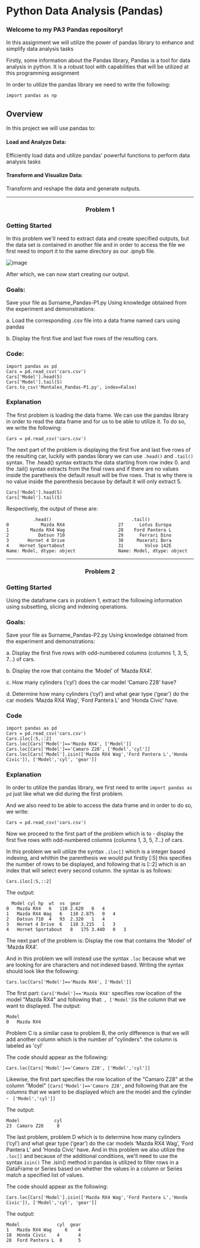 # Python Data Analysis (Pandas) 
### Welcome to my PA3 Pandas repository! 
In this assignment we will utilize the power of pandas library to enhance and simplify data analysis tasks

Firstly, some information about the Pandas library, Pandas is a tool for data analysis in python. It is a robust tool with capabilities that will be utilized at this 
programming assignment

In order to utilize the pandas library we need to write the following:

```import pandas as np```

## Overview
In this project we will use pandas to:
#### Load and Analyze Data:
Efficiently load data and utilize pandas' powerful functions to perform data analysis tasks

#### Transform and Visualize Data: 
Transform and reshape the data and generate outputs.
 
 ---


### <p align="center"> Problem 1 </p>


### Getting Started

In this problem we'll need to extract data and create specified outputs, but the data set is contained in another file and in order to access the file we first need to import it to the same directory as our .ipnyb file.  


![image](https://github.com/user-attachments/assets/f1e912b8-7a23-459e-8a7c-ed2d3379b0f1)


After which, we can now start creating our output.

### Goals: 
Save your file as Surname_Pandas-P1.py
Using knowledge obtained from the experiment and demonstrations:

  a. Load the corresponding .csv file into a data frame named cars using pandas

  b. Display the first five and last five rows of the resulting cars.
### Code: 
```
import pandas as pd
Cars = pd.read_csv('cars.csv')
Cars['Model'].head(5)
Cars['Model'].tail(5)
Cars.to_csv('Montales_Pandas-P1.py', index=False)
```
### Explanation
The first problem is loading the data frame. We can use the pandas library in order to read the data frame and for us to be able to utilize it. To do so, we write the following:

```
Cars = pd.read_csv('cars.csv')
```

The next part of the problem is displaying the first five and last five rows of the resulting car, luckily with pandas library we can use ```.head()``` and ```.tail()``` syntax. The .head() syntax extracts the data starting from row index 0. and the .tail() syntax extracts from the final rows and if there are no values inside the parethesis the default result will be five rows. That is why there is no value inside the parenthesis because by default it will only extract 5.

```
Cars['Model'].head(5)
Cars['Model'].tail(5)
```
Respectively, the output of these are: 
```
          .head()                              .tail()
0            Mazda RX4                    27      Lotus Europa                 
1        Mazda RX4 Wag                    28    Ford Pantera L
2           Datsun 710                    29      Ferrari Dino   
3       Hornet 4 Drive                    30     Maserati Bora   
4    Hornet Sportabout                    31        Volvo 142E
Name: Model, dtype: object                Name: Model, dtype: object  

```

---

### <p align="center"> Problem 2 </p>


### Getting Started
Using the dataframe cars in problem 1, extract the following information using subsetting, slicing and
indexing operations.

### Goals: 
Save your file as Surname_Pandas-P2.py
Using knowledge obtained from the experiment and demonstrations:

a. Display the first five rows with odd-numbered columns (columns 1, 3, 5, 7...) of cars.

b. Display the row that contains the ‘Model’ of ‘Mazda RX4’.

c. How many cylinders (‘cyl’) does the car model ‘Camaro Z28’ have?

d. Determine how many cylinders (‘cyl’) and what gear type (‘gear’) do the car models ‘Mazda RX4
Wag’, ‘Ford Pantera L’ and ‘Honda Civic’ have.

### Code
```
import pandas as pd
Cars = pd.read_csv('cars.csv')
Cars.iloc[:5,::2]
Cars.loc[Cars['Model']=='Mazda RX4', ['Model']]
Cars.loc[Cars['Model']=='Camaro Z28', ['Model','cyl']]
Cars.loc[Cars['Model'].isin(['Mazda RX4 Wag','Ford Pantera L','Honda Civic']), ['Model','cyl', 'gear']]

```
### Explanation

In order to utilize the pandas library, we first need to write ```import pandas as pd``` just like what we did during the first problem.

And we also need to be able to access the data frame and in order to do so, we write:
```
Cars = pd.read_csv('cars.csv')
```

Now we proceed to the first part of the problem which is to - display the first five rows with odd-numbered columns (columns 1, 3, 5, 7...) of cars.

In this problem we will utilize the syntax ```.iloc[]``` which is a integer based indexing, and whithin the parenthesis we would put firstly [:5] this specifies the number of rows to be displayed, and following that is [::2] which is an index that will select every second column.
the syntax is as follows:

```
Cars.iloc[:5,::2]
```
The output: 
```
  Model	cyl	hp	wt	vs	gear
0	Mazda RX4	6	110	2.620	0	4
1	Mazda RX4 Wag	6	110	2.875	0	4
2	Datsun 710	4	93	2.320	1	4
3	Hornet 4 Drive	6	110	3.215	1	3
4	Hornet Sportabout	8	175	3.440	0	3
```
The next part of the problem is: Display the row that contains the ‘Model’ of ‘Mazda RX4’.

And in this problem we will instead use the syntax ```.loc``` because what we are looking for are characters and not indexed based. Writing the syntax should look like the following:

```
Cars.loc[Cars['Model']=='Mazda RX4', ['Model']]
```
The first part: ```Cars['Model']=='Mazda RX4'``` specifies row location of the model "Mazda RX4" and following that:  ```, ['Model']```is the column that we want to displayed.
The output: 

```
Model
0	Mazda RX4
```
Problem C is a similar case to problem B, the only difference is that we will add another column which is the number of "cylinders". the column is labeled as 'cyl'

The code should appear as the following:

```
Cars.loc[Cars['Model']=='Camaro Z28', ['Model','cyl']]
```
Likewise, the first part specifies the row location of the "Camaro Z28" at the column "Model" ```[Cars['Model']=='Camaro Z28'```, and following that are the columns that we want to be displayed which are the model and the cylinder - ``` ['Model','cyl']]```

The output:
```
Model	          cyl
23	Camaro Z28	   8
```
The last problem, problem D which is to determine how many cylinders (‘cyl’) and what gear type (‘gear’) do the car models ‘Mazda RX4
Wag’, ‘Ford Pantera L’ and ‘Honda Civic’ have. And in this problem we also utilize the ```.loc[]``` and because of the additional conditions, we'll need to use the syntax ```isin()``` 
The .isin() method in pandas is utilized to filter rows in a DataFrame or Series based on whether the values in a column or Series match a specified list of values. 

The code should appear as the following:
```
Cars.loc[Cars['Model'].isin(['Mazda RX4 Wag','Ford Pantera L','Honda Civic']), ['Model','cyl', 'gear']]
```

The output:
```
Model	           cyl 	gear
1	Mazda RX4 Wag	  6	   4
18	Honda Civic	   4	   4
28	Ford Pantera L	8	   5
```
